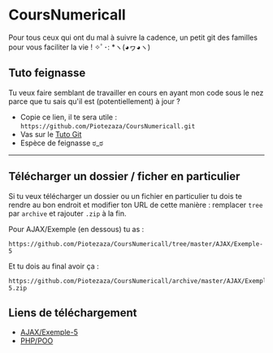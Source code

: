 # CoursNumericall
Pour tous ceux qui ont du mal à suivre la cadence, un petit git des familles pour vous faciliter la vie ! ✧ﾟ･: *ヽ(◕ヮ◕ヽ)

## Tuto feignasse

Tu veux faire semblant de travailler en cours en ayant mon code sous le nez parce que tu sais qu'il est (potentiellement) à jour ?

- Copie ce lien, il te sera utile : `https://github.com/Piotezaza/CoursNumericall.git`
- Vas sur le [Tuto Git](https://github.com/Piotezaza/CoursNumericall/blob/master/Tuto%20Git.md#r%C3%A9cup%C3%A9rer-un-projet-git) 
- Espèce de feignasse ಠ_ಠ

---

## Télécharger un dossier / ficher en particulier

Si tu veux télécharger un dossier ou un fichier en particulier tu dois te rendre au bon endroit et modifier ton URL de cette manière : remplacer `tree` par `archive` et rajouter `.zip` à la fin.

Pour AJAX/Exemple (en dessous) tu as :

```
https://github.com/Piotezaza/CoursNumericall/tree/master/AJAX/Exemple-5
```

Et tu dois au final avoir ça :
```
https://github.com/Piotezaza/CoursNumericall/archive/master/AJAX/Exemple-5.zip
```

## Liens de téléchargement

- [AJAX/Exemple-5](https://github.com/Piotezaza/CoursNumericall/archive/master/AJAX/Exemple-5.zip)
- [PHP/POO](https://github.com/Piotezaza/CoursNumericall/archive/master/PHP/POO.zip)